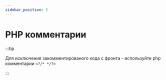 ```yaml
---
sidebar_position: 5
---
```

# PHP комментарии



:::tip

Для исключения закомментированого кода с фронта - используйте php комментарии ```<?/* */?> ```

:::